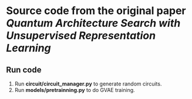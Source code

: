 # Source code from the original paper _Quantum Architecture Search with Unsupervised Representation Learning_
## Run code
1) Run **circuit/circuit_manager.py** to generate random circuits.
2) Run **models/pretrainning.py** to do GVAE training.
